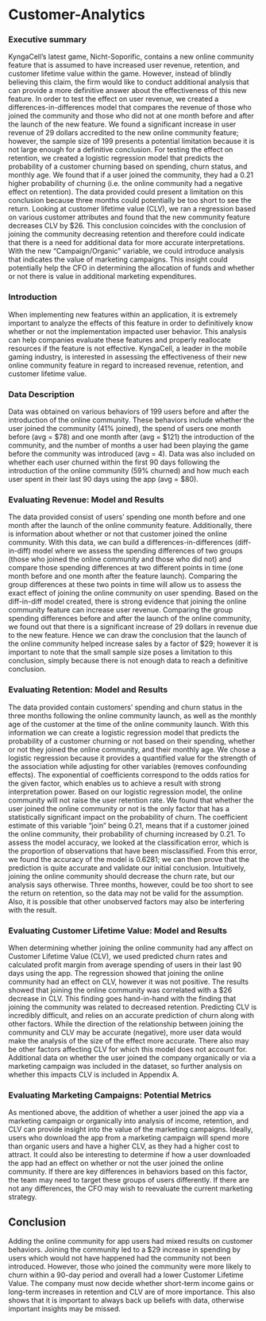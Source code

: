 # Customer-Analytics

### Executive summary
KyngaCell’s latest game, Nicht-Soporific, contains a new online community feature that is assumed to have increased user revenue, retention, and customer lifetime value within the game. However, instead of blindly believing this claim, the firm would like to conduct additional  analysis that can provide a more definitive answer about the effectiveness of this new feature.
In order to test the effect on user revenue, we created a differences-in-differences model that compares the revenue of those who joined the community and those who did not at one month before and after the launch of the new feature. We found a significant increase in user revenue of 29 dollars accredited to the new online community feature; however, the sample size of 199 presents a potential limitation because it is not large enough for a definitive conclusion.
For testing the effect on retention, we created a logistic regression model that predicts the probability of a customer churning based on spending, churn status, and monthly age. We found that if a user joined the community, they had a 0.21 higher probability of churning (i.e. the online community had a negative effect on retention). The data provided could present a limitation on this conclusion because three months could potentially be too short to see the return.
Looking at customer lifetime value (CLV), we ran a regression based on various customer attributes and found that the new community feature decreases CLV by $26. This conclusion coincides with the conclusion of joining the community decreasing retention and therefore could indicate that there is a need for additional data for more accurate interpretations.
With the new “Campaign/Organic” variable, we could introduce analysis that indicates the value of marketing campaigns. This insight could potentially help the CFO in determining the allocation of funds and whether or not there is value in additional marketing expenditures.
### Introduction
When implementing new features within an application, it is extremely important to analyze the effects of this feature in order to definitively know whether or not the implementation impacted user behavior. This analysis can help companies evaluate these features and properly reallocate resources if the feature is not effective. KyngaCell, a leader in the mobile gaming industry, is interested in assessing the effectiveness of their new online community feature in regard to increased revenue, retention, and customer lifetime value. 
### Data Description
Data was obtained on various behaviors of 199 users before and after the introduction of the online community. These behaviors include whether the user joined the community (41% joined), the spend of users one month before (avg = $78) and one month after (avg = $121) the introduction of the community, and the number of months a user had been playing the game before the community was introduced (avg = 4). Data was also included on whether each user churned within the first 90 days following the introduction of the online community (59% churned) and how much each user spent in their last 90 days using the app (avg = $80).
### Evaluating Revenue: Model and Results
The data provided consist of users’ spending one month before and one month after the launch of the online community feature. Additionally, there is information about whether or not that customer joined the online community. With this data, we can build a differences-in-differences (diff-in-diff) model where we assess the spending differences of two groups (those who joined the online community and those who did not) and compare those spending differences at two different points in time (one month before and one month after the feature launch). Comparing the group differences at these two points in time will allow us to assess the exact effect of joining the online community on user spending.
Based on the diff-in-diff model created, there is strong evidence that joining the online community feature can increase user revenue. Comparing the group spending differences before and after the launch of the online community, we found out that there is a significant increase of 29 dollars in revenue due to the new feature. Hence we can draw the conclusion that the launch of the online community helped increase sales by a factor of $29; however it is important to note that the small sample size poses a limitation to this conclusion, simply because there is not enough data to reach a definitive conclusion.
### Evaluating Retention: Model and Results
 The data provided contain customers’ spending and churn status in the three months following the online community launch, as well as the monthly age of the customer at the time of the online community launch. With this information we can create a logistic regression model that predicts the probability of a customer churning or not based on their spending, whether or not they joined the online community, and their monthly age. We chose a logistic regression because it provides a quantified value for the strength of the association while adjusting for other variables (removes confounding effects). The exponential of coefficients correspond to the odds ratios for the given factor, which enables us to achieve a result with strong interpretation power.
Based on our logistic regression model, the online community will not raise the user retention rate. We found that whether the user joined the online community or not is the only factor that has a statistically significant impact on the probability of churn. The coefficient estimate of this variable “join” being 0.21, means that if a customer joined the online community, their probability of churning increased by 0.21. To assess the model accuracy, we looked at the classification error, which is the proportion of observations that have been misclassified. From this error, we found the accuracy of the model is 0.6281; we can then prove that the prediction is quite accurate and validate our initial conclusion.  Intuitively, joining the online community should decrease the churn rate, but our analysis says otherwise. Three months, however, could be too short to see the return on retention, so the data may not be valid for the assumption. Also, it is possible that other unobserved factors may also be interfering with the result.
### Evaluating Customer Lifetime Value: Model and Results
When determining whether joining the online community had any affect on Customer Lifetime Value (CLV), we used predicted churn rates and calculated profit margin from average spending of users in their last 90 days using the app. The regression showed that joining the online community had an effect on CLV, however it was not positive. The results showed that joining the online community was correlated with a $26 decrease in CLV. This finding goes hand-in-hand with the finding that joining the community was related to decreased retention. Predicting CLV is incredibly difficult, and relies on an accurate prediction of churn along with other factors. While the direction of the relationship between joining the community and CLV may be accurate (negative), more user data would make the analysis of the size of the effect more accurate. There also may be other factors affecting CLV for which this model does not account for. Additional data on whether the user joined the company organically or via a marketing campaign was included in the dataset, so further analysis on whether this impacts CLV is included in Appendix A. 
### Evaluating Marketing Campaigns: Potential Metrics
As mentioned above, the addition of whether a user joined the app via a marketing campaign or organically into analysis of income, retention, and CLV can provide insight into the value of the marketing campaigns. Ideally, users who download the app from a marketing campaign will spend more than organic users and have a higher CLV, as they had a higher cost to attract. It could also be interesting to determine if how a user downloaded the app had an effect on whether or not the user joined the online community. If there are key differences in behaviors based on this factor, the team may need to target these groups of users differently. If there are not any differences, the CFO may wish to reevaluate the current marketing strategy. 
## Conclusion
Adding the online community for app users had mixed results on customer behaviors. Joining the community led to a $29 increase in spending by users which would not have happened had the community not been introduced. However, those who joined the community were more likely to churn within a 90-day period and overall had a lower Customer Lifetime Value. The company must now decide whether short-term income gains or long-term increases in retention and CLV are of more importance. This also shows that it is important to always back up beliefs with data, otherwise important insights may be missed.
